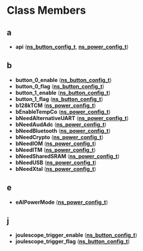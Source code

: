 
# Class Members



## a

* **api** ([**ns\_button\_config\_t**](structns__button__config__t.md), [**ns\_power\_config\_t**](structns__power__config__t.md))


## b

* **button\_0\_enable** ([**ns\_button\_config\_t**](structns__button__config__t.md))
* **button\_0\_flag** ([**ns\_button\_config\_t**](structns__button__config__t.md))
* **button\_1\_enable** ([**ns\_button\_config\_t**](structns__button__config__t.md))
* **button\_1\_flag** ([**ns\_button\_config\_t**](structns__button__config__t.md))
* **b128kTCM** ([**ns\_power\_config\_t**](structns__power__config__t.md))
* **bEnableTempCo** ([**ns\_power\_config\_t**](structns__power__config__t.md))
* **bNeedAlternativeUART** ([**ns\_power\_config\_t**](structns__power__config__t.md))
* **bNeedAudAdc** ([**ns\_power\_config\_t**](structns__power__config__t.md))
* **bNeedBluetooth** ([**ns\_power\_config\_t**](structns__power__config__t.md))
* **bNeedCrypto** ([**ns\_power\_config\_t**](structns__power__config__t.md))
* **bNeedIOM** ([**ns\_power\_config\_t**](structns__power__config__t.md))
* **bNeedITM** ([**ns\_power\_config\_t**](structns__power__config__t.md))
* **bNeedSharedSRAM** ([**ns\_power\_config\_t**](structns__power__config__t.md))
* **bNeedUSB** ([**ns\_power\_config\_t**](structns__power__config__t.md))
* **bNeedXtal** ([**ns\_power\_config\_t**](structns__power__config__t.md))


## e

* **eAIPowerMode** ([**ns\_power\_config\_t**](structns__power__config__t.md))


## j

* **joulescope\_trigger\_enable** ([**ns\_button\_config\_t**](structns__button__config__t.md))
* **joulescope\_trigger\_flag** ([**ns\_button\_config\_t**](structns__button__config__t.md))




